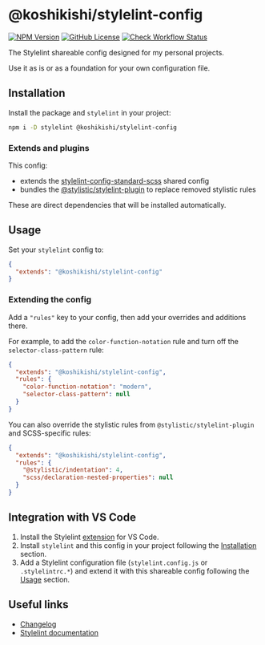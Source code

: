 # @koshikishi/stylelint-config

[![NPM Version][npm-image]][npm-url]
[![GitHub License][license-image]][license-url]
[![Check Workflow Status][workflow-image]][workflow-url]

The Stylelint shareable config designed for my personal projects.

Use it as is or as a foundation for your own configuration file.

## Installation

Install the package and `stylelint` in your project:

```sh
npm i -D stylelint @koshikishi/stylelint-config
```

### Extends and plugins

This config:

- extends the [stylelint-config-standard-scss](https://www.npmjs.com/package/stylelint-config-standard-scss) shared config
- bundles the [@stylistic/stylelint-plugin](https://www.npmjs.com/package/@stylistic/stylelint-plugin) to replace removed stylistic rules

These are direct dependencies that will be installed automatically.

## Usage

Set your `stylelint` config to:

```json
{
  "extends": "@koshikishi/stylelint-config"
}
```

### Extending the config

Add a `"rules"` key to your config, then add your overrides and additions there.

For example, to add the `color-function-notation` rule and turn off the `selector-class-pattern` rule:

```json
{
  "extends": "@koshikishi/stylelint-config",
  "rules": {
    "color-function-notation": "modern",
    "selector-class-pattern": null
  }
}
```

You can also override the stylistic rules from `@stylistic/stylelint-plugin` and SCSS-specific rules:

```json
{
  "extends": "@koshikishi/stylelint-config",
  "rules": {
    "@stylistic/indentation": 4,
    "scss/declaration-nested-properties": null
  }
}
```

## Integration with VS Code

1. Install the Stylelint [extension](https://marketplace.visualstudio.com/items?itemName=stylelint.vscode-stylelint) for VS Code.
2. Install `stylelint` and this config in your project following the [Installation](#installation) section.
3. Add a Stylelint configuration file (`stylelint.config.js` or `.stylelintrc.*`) and extend it with this shareable config following the [Usage](#usage) section.

## Useful links

- [Changelog](CHANGELOG.md)
- [Stylelint documentation](https://stylelint.io/)

[npm-image]: https://img.shields.io/npm/v/@koshikishi/stylelint-config
[npm-url]: https://www.npmjs.com/package/@koshikishi/stylelint-config
[license-image]: https://img.shields.io/github/license/koshikishi/stylelint-config
[license-url]: https://github.com/koshikishi/stylelint-config/blob/main/LICENSE
[workflow-image]: https://github.com/koshikishi/stylelint-config/actions/workflows/check.yml/badge.svg
[workflow-url]: https://github.com/koshikishi/stylelint-config/actions
